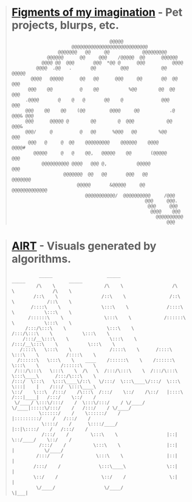 > # [Figments of my imagination](figments.md) - Pet projects, blurps, etc.
> ```
>                                     @@@@@
>                       @@@@@@@@@@@@@@@@@@@@@@@@@@@@
>                  @@@@@@@   @@     @@            @@@@@@@@@
>              @@@@@@      @@     @@@    /@@@@@  @@      @@@@@@
>            @@@@ @@  @@@       @@@  *@@ @      @@@          @@@@
>          @@@@  .@@   .       @@         @@@            @@   @@@@@
>        @@@@   @@@@@      @@   @@      @@@     @@       @@  @@   @@@
>       @@@    @@          @    @@           %@@        @@  @@     @@@
>      .@@@@       @    @   @       @@    @              @@@        @@@
>      @@@    @@    @@    (@@         @@@@     @@           .@ @@@& @@@
>      @@@      @@@@@ @        @@        @  @@@            @@       @@@&
>      @@@/     @          @   @@      %@@@   @@        %@@          @@@
>       @@@   @     @  @@    @@@@@@@@@    @@@@@@    @@@@           @@@@#
>         @@@@@     @   @    @@,   @@@@@    @@       (@@@@@        @@@
>            @@@@@@@@@@ @@@@   @@@ @,           @@@@@              @@@
>                    @@@@@@@  @@   @@       @@@   @@          @@@@@@@
>                         @@@@@       &@@@@@     @@   @@@@@@@@@@@@@
>                            @@@@@@@@@@@/  @@@@@@@@@@     /@@@
>                                                  @@@     @@@.
>                                                   @@@     @@@
>                                                    @@@@    @@@
>                                                      @@@@@@@@@@
>                                                          @@@
> ```

> # [AIRT](airt.md) - Visuals generated by algorithms.
> ```
>           _____                    _____                    _____                _____
>          /\    \                  /\    \                  /\    \              /\    \
>         /::\    \                /::\    \                /::\    \            /::\    \
>        /::::\    \               \:::\    \              /::::\    \           \:::\    \
>       /::::::\    \               \:::\    \            /::::::\    \           \:::\    \
>      /:::/\:::\    \               \:::\    \          /:::/\:::\    \           \:::\    \
>     /:::/__\:::\    \               \:::\    \        /:::/__\:::\    \           \:::\    \
>    /::::\   \:::\    \              /::::\    \      /::::\   \:::\    \          /::::\    \
>   /::::::\   \:::\    \    ____    /::::::\    \    /::::::\   \:::\    \        /::::::\    \
>  /:::/\:::\   \:::\    \  /\   \  /:::/\:::\    \  /:::/\:::\   \:::\____\      /:::/\:::\    \
> /:::/  \:::\   \:::\____\/::\   \/:::/  \:::\____\/:::/  \:::\   \:::|    |    /:::/  \:::\____\
> \::/    \:::\  /:::/    /\:::\  /:::/    \::/    /\::/   |::::\  /:::|____|   /:::/    \::/    /
>  \/____/ \:::\/:::/    /  \:::\/:::/    / \/____/  \/____|:::::\/:::/    /   /:::/    / \/____/
>           \::::::/    /    \::::::/    /                 |:::::::::/    /   /:::/    /
>            \::::/    /      \::::/____/                  |::|\::::/    /   /:::/    /
>            /:::/    /        \:::\    \                  |::| \::/____/    \::/    /
>           /:::/    /          \:::\    \                 |::|   |           \/____/
>          /:::/    /            \:::\    \                |::|   |
>         /:::/    /              \:::\____\               \::|   |
>         \::/    /                \::/    /                \:|   |
>          \/____/                  \/____/                  \|___|
> ```
